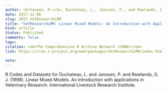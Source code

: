 ```yaml
---
author: <b>Yaseen, M.</b>, Duchateau, L., Janssen, P., and Rowlands, J. 
date: 2017-12-06
slug: 2015_VetResearchLMM
title: "VetResearchLMM: Linear Mixed Models- An Introduction with Applications in Veterinary Research."
kind: article
Status: Published
comments: false
tags:
citation: <em>The Comprehensive R Archive Network (CRAN)</em>
link: https://cran.r-project.org/web/packages/VetResearchLMM/index.html

note: 
---
```

R Codes and Datasets for Duchateau, L. and Janssen, P. and Rowlands, G. J. (1998). Linear Mixed Models. An Introduction with applications in Veterinary Research. International Livestock Research Institute.